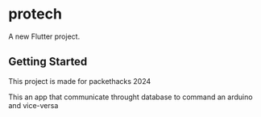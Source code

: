# protech

A new Flutter project.

## Getting Started

This project is made for packethacks 2024

This an app that communicate throught database to command an arduino and vice-versa

 
